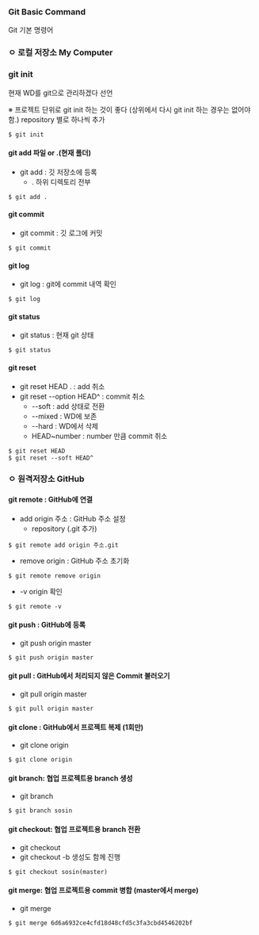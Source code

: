 ### Git Basic Command

Git 기본 명령어



### ㅇ 로컬 저장소 My Computer

### git init

현재 WD를 git으로 관리하겠다 선언

※ 프로젝트 단위로 git init 하는 것이 좋다 (상위에서 다시 git init 하는 경우는 없어야함.)
repository 별로 하나씩 추가

``` shell
$ git init
```



#### git add 파일 or .(현재 폴더)

- git add : 깃 저장소에 등록
  - . 하위 디렉토리 전부

```shell
$ git add .
```



#### git commit

- git commit : 깃 로그에 커밋

``` shell
$ git commit
```



#### git log

- git log : git에 commit 내역 확인

```shell
$ git log
```



#### git status

- git status : 현재 git 상태

``` shell
$ git status
```



#### git reset

- git reset HEAD . : add 취소
- git reset --option HEAD^ : commit 취소
  - --soft : add 상태로 전환
  - --mixed : WD에 보존
  - --hard : WD에서 삭제
  - HEAD~number : number 만큼 commit 취소

```shell
$ git reset HEAD
$ git reset --soft HEAD^
```



### ㅇ 원격저장소 GitHub

#### git remote : GitHub에 연결 

- add origin 주소 : GitHub 주소 설정
  - repository (.git 추가)

``` shell
$ git remote add origin 주소.git
```



- remove origin : GitHub 주소 초기화

``` shell
$ git remote remove origin
```



- -v  origin 확인

``` shell
$ git remote -v
```



#### git push : GitHub에 등록

- git push origin master

``` shell
$ git push origin master
```



#### git pull : GitHub에서 처리되지 않은 Commit 불러오기

- git pull origin master

``` shell
$ git pull origin master
```



#### git clone : GitHub에서 프로젝트 복제 (1회만)

- git clone origin

``` shell
$ git clone origin
```



#### git branch: 협업 프로젝트용 branch 생성

- git branch <name>

``` shell
$ git branch sosin
```



#### git checkout: 협업 프로젝트용 branch 전환

- git checkout <branch>
- git checkout -b <branch> 생성도 함께 진행

``` shell
$ git checkout sosin(master)
```



#### git merge: 협업 프로젝트용 commit 병합 (master에서 merge)

- git merge <commit code>

``` shell
$ git merge 6d6a6932ce4cfd18d48cfd5c3fa3cbd4546202bf
```

